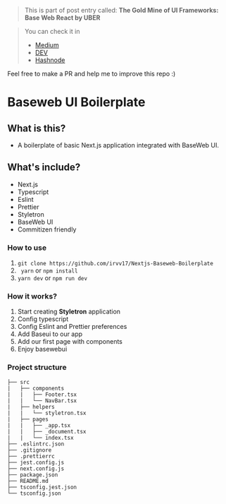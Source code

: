 > This is part of post entry called: **The Gold Mine of UI Frameworks: Base Web React by UBER**

> You can check it in
> * [Medium](https://irvv17.medium.com/the-gold-mine-of-ui-frameworks-baseweb-bbb1e51bc367)
> * [DEV](https://dev.to/irvv17/the-gold-mine-of-ui-frameworks-base-web-react-by-uber-5ac3)
> * [Hashnode](https://irvv17.hashnode.dev/the-gold-mine-of-ui-frameworks-baseweb)

Feel free to make a PR and help me to improve this repo :)


# Baseweb UI Boilerplate

## What is this?
* A boilerplate of basic Next.js application integrated with BaseWeb UI.
## What's include?
* Next.js
* Typescript
* Eslint
* Prettier
* Styletron
* BaseWeb UI
* Commitizen friendly

### How to use
1. `git clone https://github.com/irvv17/Nextjs-Baseweb-Boilerplate`
2. ` yarn` or `npm install`
3. `yarn dev` or `npm run dev`
### How it works?

1. Start creating **Styletron** application
2. Config typescript
3. Config Eslint and Prettier preferences
4. Add Baseui to our app
5. Add our first page with components
6. Enjoy basewebui

### Project structure
    ├── src
    |   ├── components
    |   |   ├── Footer.tsx
    |   |   └── NavBar.tsx
    |   ├── helpers
    |   |   └── styletron.tsx
    |   ├── pages
    |   |   ├── _app.tsx
    |   |   ├── _document.tsx
    |   |   └── index.tsx
    ├── .eslintrc.json   
    ├── .gitignore   
    ├── .prettierrc  
    ├── jest.config.js  
    ├── next.config.js
    ├── package.json
    ├── README.md
    ├── tsconfig.jest.json
    └── tsconfig.json
